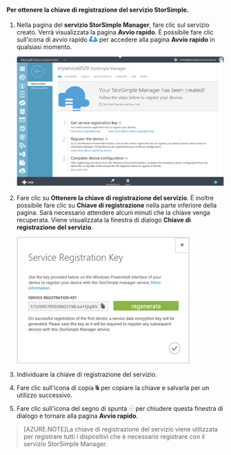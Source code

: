 #### Per ottenere la chiave di registrazione del servizio StorSimple.

1. Nella pagina del **servizio StorSimple Manager**, fare clic sul servizio creato. Verrà visualizzata la pagina **Avvio rapido**. È possibile fare clic sull'icona di avvio rapido ![Icona di avvio rapido di StorSimple](./media/storsimple-get-service-registration-key-gov/HCS_QuickStartIcon-include.png) per accedere alla pagina **Avvio rapido** in qualsiasi momento.

     ![Pagina di avvio rapido di StorSimple](./media/storsimple-get-service-registration-key-gov/HCS_ServiceQuickStart-gov-include.png)

2. Fare clic su **Ottenere la chiave di registrazione del servizio**. È inoltre possibile fare clic su **Chiave di registrazione** nella parte inferiore della pagina. Sarà necessario attendere alcuni minuti che la chiave venga recuperata. Viene visualizzata la finestra di dialogo **Chiave di registrazione del servizio**.

     ![Finestra di dialogo Chiave di registrazione del servizio](./media/storsimple-get-service-registration-key-gov/HCS_ServiceRegistrationKey-gov-include.png)

3. Individuare la chiave di registrazione del servizio.

4. Fare clic sull'icona di copia ![Icona di copia di StorSimple](./media/storsimple-get-service-registration-key-gov/HCS_CopyIcon-include.png) per copiare la chiave e salvarla per un utilizzo successivo.

5. Fare clic sull'icona del segno di spunta ![Icona del segno di spunta di StorSimple](./media/storsimple-get-service-registration-key-gov/HCS_CheckIcon-include.png) per chiudere questa finestra di dialogo e tornare alla pagina **Avvio rapido**.

> [AZURE.NOTE]La chiave di registrazione del servizio viene utilizzata per registrare tutti i dispositivi che è necessario registrare con il servizio StorSimple Manager.

 

<!---HONumber=62-->